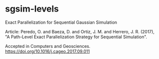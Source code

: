 # sgsim-levels
Exact Parallelization for Sequential Gaussian Simulation

Article: Peredo, O. and Baeza, D. and Ortiz, J. M. and Herrero, J. R. (2017), "A Path-Level Exact Parallelization Strategy for Sequential Simulation".

Accepted in Computers and Geosciences. https://doi.org/10.1016/j.cageo.2017.09.011
